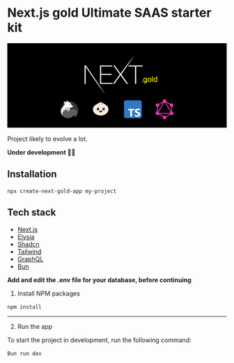# Next.js gold Ultimate SAAS starter kit
![banner-next-gold](./public/img/banner-next-gold.png)

Project likely to evolve a lot.

**Under development 👨‍💻**


## Installation

```npm
npx create-next-gold-app my-project
```


## Tech stack

- [Next.js](https://nextjs.org/)
- [Elysia](https://elysiajs.com/)
- [Shadcn](https://ui.shadcn.com/)
- [Tailwind](https://tailwindcss.com/)
- [GraphQL](https://graphql.org/)
- [Bun](https://bun.sh/)


**Add and edit the .env file for your database, before continuing**

1. Install NPM packages

```npm
npm install
```

---

2. Run the app

To start the project in development, run the following command:

```npm
Bun run dev
```


